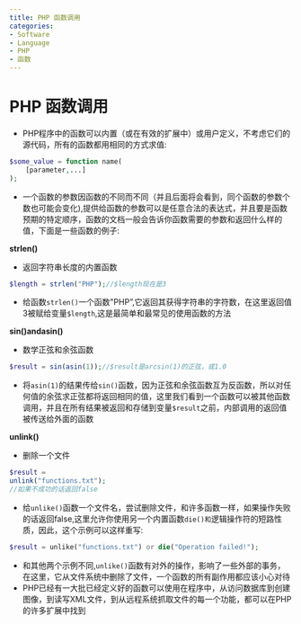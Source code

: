 ```yaml
---
title: PHP 函数调用
categories:
- Software
- Language
- PHP
- 函数
---
```

# PHP 函数调用

- PHP程序中的函数可以内置（或在有效的扩展中）或用户定义，不考虑它们的源代码，所有的函数都用相同的方式求值:

```php
$some_value = function name(
    [parameter,...]
);
```

- 一个函数的参数因函数的不同而不同（并且后面将会看到，同个函数的参数个数也可能会变化),提供给函数的参数可以是任意合法的表达式，并且要是函数预期的特定顺序，函数的文档一般会告诉你函数需要的参数和返回什么样的值，下面是一些函数的例子:

**strlen()**

- 返回字符串长度的内置函数

```    php
$length = strlen("PHP");//$length现在是3
```

- 给函数`strlen()`一个函数"PHP”,它返回其获得字符串的字符数，在这里返回值3被赋给变量`$length`,这是最简单和最常见的使用函数的方法

**sin()andasin()**

- 数学正弦和余弦函数

```php
$result = sin(asin(1));//$result是arcsin(1)的正弦，或1.0
```

- 将`asin(1)`的结果传给`sin()`函数，因为正弦和余弦函数互为反函数，所以对任何值的余弦求正弦都将返回相同的值，这里我们看到一个函数可以被其他函数调用，并且在所有结果被返回和存储到变量`$result`之前，内部调用的返回值被传送给外面的函数

**unlink()**

- 删除一个文件

```php
$result =
unlink("functions.txt");
//如果不成功的话返回false
```

- 给`unlike()`函数一个文件名，尝试删除文件，和许多函数一样，如果操作失败的话返回false,这里允许你使用另一个内置函数`die()和`逻辑操作符的短路性质，因此，这个示例可以这样重写:

```php
$result = unlike("functions.txt") or die("Operation failed!");
```

- 和其他两个示例不同,`unlike()`函数有对外的操作，影响了一些外部的事务，在这里，它从文件系统中删除了文件，一个函数的所有副作用都应该小心对待
- PHP已经有一大批已经定义好的函数可以使用在程序中，从访问数据库到创建图像，到读写XML文件，到从远程系统抓取文件的每一个功能，都可以在PHP的许多扩展中找到


